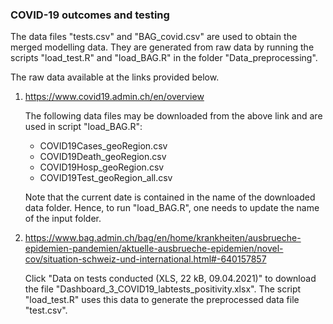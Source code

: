 ### COVID-19 outcomes and testing

The data files "tests.csv" and "BAG_covid.csv" are used to obtain the merged modelling data.
They are generated from raw data by running the scripts "load_test.R" and "load_BAG.R" in the folder "Data_preprocessing".

The raw data available at the links provided below.

1. https://www.covid19.admin.ch/en/overview

    The following data files may be downloaded from the above link and are used in script "load_BAG.R":
    - COVID19Cases_geoRegion.csv
    - COVID19Death_geoRegion.csv
    - COVID19Hosp_geoRegion.csv
    - COVID19Test_geoRegion_all.csv

    Note that the current date is contained in the name of the downloaded data folder. Hence, to run "load_BAG.R", one needs to update the name of the input folder.


2. https://www.bag.admin.ch/bag/en/home/krankheiten/ausbrueche-epidemien-pandemien/aktuelle-ausbrueche-epidemien/novel-cov/situation-schweiz-und-international.html#-640157857

    Click "Data on tests conducted (XLS, 22 kB, 09.04.2021)" to download the file "Dashboard_3_COVID19_labtests_positivity.xlsx". The script "load_test.R" uses this data to generate the preprocessed data file "test.csv".
